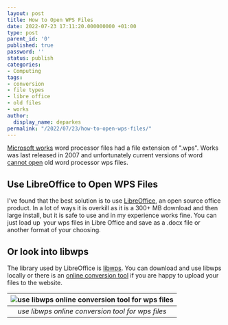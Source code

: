 ```yaml
---
layout: post
title: How to Open WPS Files
date: 2022-07-23 17:11:20.000000000 +01:00
type: post
parent_id: '0'
published: true
password: ''
status: publish
categories:
- Computing
tags:
- conversion
- file types
- libre office
- old files
- works
author:
  display_name: deparkes
permalink: "/2022/07/23/how-to-open-wps-files/"
---
```

<a href="https://en.wikipedia.org/wiki/Microsoft_Works">Microsoft works</a> word processor files had a file extension of ".wps". Works was last released in 2007 and unfortunately current versions of word <a href="https://en.wikipedia.org/wiki/Microsoft_Works#File_format_compatibility_and_other_issues">cannot open</a> old word processor wps files.
<h2>Use LibreOffice to Open WPS Files</h2>
I've found that the best solution is to use <a href="https://www.libreoffice.org/">LibreOffice</a>, an open source office product. In a lot of ways it is overkill as it is a 300+ MB download and then large install, but it is safe to use and in my experience works fine.
You can just load up  your wps files in Libre Office and save as a .docx file or another format of your choosing.
<h2>Or look into libwps</h2>
The library used by LibreOffice is <a href="https://sourceforge.net/p/libwps/wiki/Home/">libwps</a>. You can download and use libwps locally or there is an <a href="https://libwps.sourceforge.net/convertWPS.html">online conversion tool</a> if you are happy to upload your files to the website.

| ![use libwps online conversion tool for wps files]({{site.baseurl}}/assets/2022/07/libwps_online_tool.png) |
|:--:|
| *use libwps online conversion tool for wps files* |

